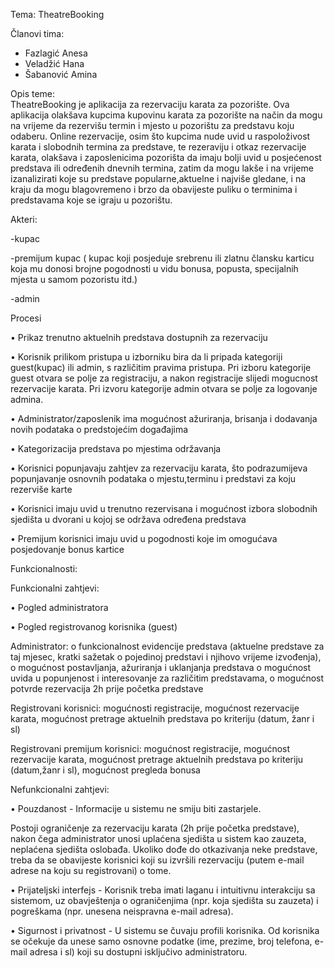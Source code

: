Tema: TheatreBooking

Članovi tima: 
-	Fazlagić Anesa
-	Veladžić Hana
-	Šabanović Amina

Opis teme:	
TheatreBooking je aplikacija za rezervaciju karata za pozorište. Ova aplikacija olakšava kupcima kupovinu karata za pozorište na način da mogu na vrijeme da rezervišu termin i mjesto u pozorištu za predstavu koju odaberu. Online rezervacije, osim što kupcima nude uvid u raspoloživost karata i slobodnih termina za predstave, te rezeraviju i otkaz rezervacije karata, olakšava i zaposlenicima pozorišta da imaju bolji uvid u posjećenost predstava ili određenih dnevnih termina, zatim da mogu lakše i na vrijeme izanalizirati koje su predstave popularne,aktuelne i najviše gledane, i na kraju da  mogu blagovremeno i brzo da obavijeste puliku o terminima i predstavama koje se igraju u pozorištu. 

Akteri:

-kupac

-premijum kupac ( kupac koji posjeduje srebrenu ili zlatnu člansku karticu koja mu donosi brojne pogodnosti u vidu bonusa, popusta, specijalnih mjesta u samom pozoristu itd.)

-admin


Procesi

•	Prikaz trenutno aktuelnih predstava dostupnih za rezervaciju

•	Korisnik prilikom pristupa u izborniku bira da li pripada kategoriji guest(kupac)  ili admin, s različitim pravima pristupa. Pri izboru kategorije guest otvara se polje za registraciju, a nakon registracije slijedi mogucnost rezervacije karata. Pri izvoru kategorije admin otvara se polje za logovanje admina.

•	Administrator/zaposlenik ima mogućnost ažuriranja, brisanja i dodavanja novih podataka o predstojećim događajima

•	Kategorizacija predstava po mjestima održavanja

•	Korisnici popunjavaju zahtjev za rezervaciju karata, što podrazumijeva popunjavanje osnovnih podataka o mjestu,terminu i predstavi za koju rezerviše karte

•	Korisnici imaju uvid u trenutno rezervisana i mogućnost izbora slobodnih sjedišta u dvorani u kojoj se održava određena predstava 

•	Premijum korisnici imaju uvid u pogodnosti koje im omogućava posjedovanje bonus kartice 


Funkcionalnosti:

 Funkcionalni zahtjevi:
 
 • Pogled administratora 
 
• Pogled registrovanog korisnika (guest) 

Administrator: o funkcionalnost evidencije predstava (aktuelne predstave za taj mjesec, kratki sažetak o pojedinoj predstavi i njihovo vrijeme izvođenja), o mogućnost postavljanja, ažuriranja i uklanjanja predstava o mogućnost uvida u popunjenost i interesovanje za različitim predstavama, o mogućnost potvrde rezervacija 2h prije početka predstave

 Registrovani korisnici:  mogućnosti registracije, mogućnost rezervacije karata, mogućnost pretrage aktuelnih predstava po kriteriju (datum, žanr i sl) 
 
Registrovani premijum korisnici: mogućnost registracije, mogućnost rezervacije karata, mogućnost pretrage aktuelnih predstava po kriteriju (datum,žanr i sl), mogućnost pregleda bonusa 


Nefunkcionalni zahtjevi:

 • Pouzdanost - Informacije u sistemu ne smiju biti zastarjele. 
 
Postoji ograničenje za rezervaciju karata (2h prije početka predstave), nakon čega administrator unosi uplaćena sjedišta u sistem kao zauzeta, neplaćena sjedišta oslobađa. Ukoliko dođe do otkazivanja neke predstave, treba da se obavijeste korisnici koji su izvršili rezervaciju (putem e-mail adrese na koju su registrovani) o tome. 

• Prijateljski interfejs - Korisnik treba imati laganu i intuitivnu interakciju sa sistemom, uz obavještenja o ograničenjima (npr. koja sjedišta su zauzeta) i pogreškama (npr. unesena neispravna e-mail adresa). 

• Sigurnost i privatnost - U sistemu se čuvaju profili korisnika. Od korisnika se očekuje da unese samo osnovne podatke (ime, prezime, broj telefona, e-mail adresa i sl) koji su dostupni isključivo administratoru.

 
